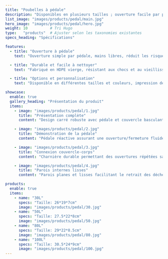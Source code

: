 ```yaml
---
title: "Poubelles à pédale"
description: "Disponibles en plusieurs tailles ; ouverture facile par pédale avec parois internes lisses et faciles à nettoyer."
list_image: "images/products/pedal/main.jpg"
hero_image: "images/products/pedal/hero.jpg"
weight: 10          # Tri Hugo
type:   "products"  # Ajuster selon les taxonomies existantes
specs_heading: "Spécifications"

features:
  - title: "Ouverture à pédale"
    text: "Ouverture simple par pédale, mains libres, réduit les risques de contamination croisée. Convient aux foyers, bureaux et espaces publics."

  - title: "Durable et facile à nettoyer"
    text: "Fabriqué en HDPE vierge, résistant aux chocs et au vieillissement. Les parois internes lisses empêchent les dépôts et facilitent le nettoyage quotidien."

  - title: "Options et personnalisation"
    text: "Disponible en différentes tailles et couleurs, impression de logo possible pour répondre aux besoins de tri et d’environnements variés."

showcase:
  enable: true
  gallery_heading: "Présentation du produit"
  items:
    - image: "images/products/pedal/1.jpg"
      title: "Présentation complète"
      content: "Design carré robuste avec pédale et couvercle basculant, adapté à divers usages."

    - image: "images/products/pedal/2.jpg"
      title: "Démonstration de la pédale"
      content: "Pédale réactive assurant une ouverture/fermeture fluide sans contact manuel, conforme aux normes d’hygiène."

    - image: "images/products/pedal/3.jpg"
      title: "Connexion couvercle-corps"
      content: "Charnière durable permettant des ouvertures répétées sans blocage."

    - image: "images/products/pedal/4.jpg"
      title: "Parois internes lisses"
      content: "Parois planes et lisses facilitant le retrait des déchets, améliorant l’efficacité hygiénique au quotidien."

products:
  enable: true
  items:
    - name: "30L"
      specs: "Taille: 26*19*7cm"
      image: "images/products/pedal/30.jpg"
    - name: "50L"
      specs: "Taille: 27.5*22*8cm"
      image: "images/products/pedal/50.jpg"
    - name: "80L"
      specs: "Taille: 29*22*8.5cm"
      image: "images/products/pedal/80.jpg"
    - name: "100L"
      specs: "Taille: 30.5*24*9cm"
      image: "images/products/pedal/100.jpg"
---
```

